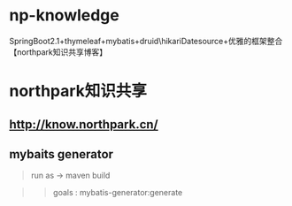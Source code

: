 # np-knowledge
SpringBoot2.1+thymeleaf+mybatis+druid\hikariDatesource+优雅的框架整合 【northpark知识共享博客】

# northpark知识共享

## http://know.northpark.cn/

## mybaits generator 
> run as -> maven build 

>> goals : mybatis-generator:generate
